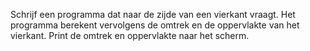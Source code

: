 Schrijf een programma dat naar de zijde van een vierkant vraagt. Het programma berekent vervolgens de omtrek en de oppervlakte van het vierkant. Print de omtrek en oppervlakte naar het scherm.
